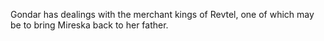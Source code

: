 Gondar has dealings with the merchant kings of Revtel, one of which may be to bring Mireska back to her father.